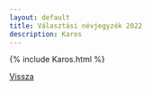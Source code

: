 ```yaml
---
layout: default
title: Választási névjegyzék 2022
description: Karos
---
```


{% include Karos.html %}

[Vissza](./)